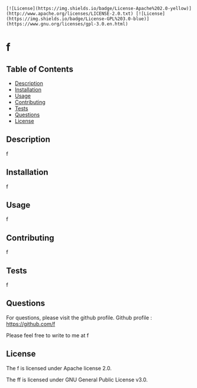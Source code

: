 

    [![License](https://img.shields.io/badge/License-Apache%202.0-yellow)](http://www.apache.org/licenses/LICENSE-2.0.txt) [![License](https://img.shields.io/badge/License-GPL%203.0-blue)](https://www.gnu.org/licenses/gpl-3.0.en.html)
    
# f
## Table of Contents
* [Description](#Description)
* [Installation](#Installation)
* [Usage](#Usage)
* [Contributing](#Contributing)
* [Tests](#Tests)
* [Questions](#Questions)
* [License](#License)
## Description 
f
## Installation
f
## Usage
f
## Contributing
f
## Tests
f
## Questions
For questions, please visit the github profile.
Github profile : https://github.com/f

Please feel free to write to me at f

## License

    
The f is licensed under Apache license 2.0.      
          
The ff is licensed under GNU General Public License v3.0.      
        
    

